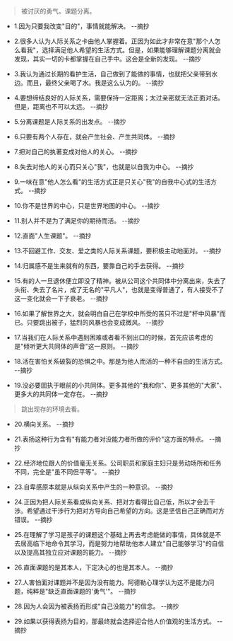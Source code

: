 >被讨厌的勇气。课题分离。

- 1.因为只要我改变"目的"，事情就能解决。 --摘抄

- 2.很多人认为人际关系之卡由他人掌握着。正因为如此才非常在意"那个人怎么看我"，选择满足他人希望的生活方式。但是，如果能够理解课题分离就会发现，其实一切的卡都掌握在自己手中。这会是全新的发现。 --摘抄

- 3.我认为通过长期的看护生活，自己做到了能做的事情，也就把父亲带到水边。而且，最终父亲喝了水。我是这么认为的。 --摘抄

- 4.要想缔结良好的人际关系，需要保持一定距离；太过亲密就无法正面对话。但是，距离也不可以太远。 --摘抄

- 5.分离课题是人际关系的出发点。 --摘抄

- 6.只要有两个人存在，就会产生社会、产生共同体。 --摘抄

- 7.把对自己的执著变成对他人的关心。 --摘抄

- 8.失去对他人的关心而只关心"我"，也就是以自我为中心。 --摘抄

- 9.一味在意"他人怎么看"的生活方式正是只关心"我"的自我中心式的生活方式。 --摘抄

- 10.你不是世界的中心，只是世界地图的中心。 --摘抄

- 11.别人并不是为了满足你的期待而活。 --摘抄

- 12.直面"人生课题"。 --摘抄

- 13.不回避工作、交友、爱之类的人际关系课题，要积极主动地面对。 --摘抄

- 14.归属感不是生来就有的东西，要靠自己的手去获得。 --摘抄

- 15.有的人一旦退休便立即没了精神。被从公司这个共同体中分离出来，失去了头衔、失去了名片，成了无名的"平凡人"，也就是变得普通了，有人接受不了这一变化就会一下子衰老。 --摘抄

- 16.如果了解世界之大，就会明白自己在学校中所受的苦只不过是"杯中风暴"而已。只要跳出被子，猛烈的风暴也会变成微风。 --摘抄

- 17.当我们在人际关系中遇到困难或者看不到出口的时候，首先应该考虑的是"倾听更大共同体的声音"这一原则。 --摘抄

- 18.活在害怕关系破裂的恐惧之中。那是为他人而活的一种不自由的生活方式。 --摘抄

- 19.没必要固执于眼前的小共同体。更多其他的"我和你"、更多其他的"大家"、更多大的共同体一定存在。 --摘抄

>跳出现存的环境去看。

- 20.横向关系。 --摘抄

- 21.表扬这种行为含有"有能力者对没能力者所做的评价"这方面的特点。 --摘抄

- 22.经济地位跟人的价值毫无关系。公司职员和家庭主妇只是劳动场所和任务不同，完全是"虽不同但平等"。 --摘抄

- 23.自卑感原本就是从纵向关系中产生的一种意识。 --摘抄

- 24.正因为把人际关系看成纵向关系、把对方看得比自己低，所以才会去干涉。希望通过干涉行为把对方导向自己希望的方向。这是坚信自己正确而对方错误。 --摘抄

- 25.在理解了学习是孩子的课题这个基础上再去考虑能做的事情，具体就是不去居高临下地命令其学习，而是努力地帮助他本人建立"自己能够学习"的自信以及提高其独立应对课题的能力。 --摘抄

- 26.直面课题的是其本人，下定决心的也是其本人。 --摘抄

- 27.人害怕面对课题并不是因为没有能力。阿德勒心理学认为这不是能力问题，纯粹是"缺乏直面课题的'勇气'"。 --摘抄

- 28.因为人会因为被表扬而形成"自己没能力"的信念。 --摘抄

- 29.如果以获得表扬为目的，那最终就会选择迎合他人价值观的生活方式。 --摘抄
